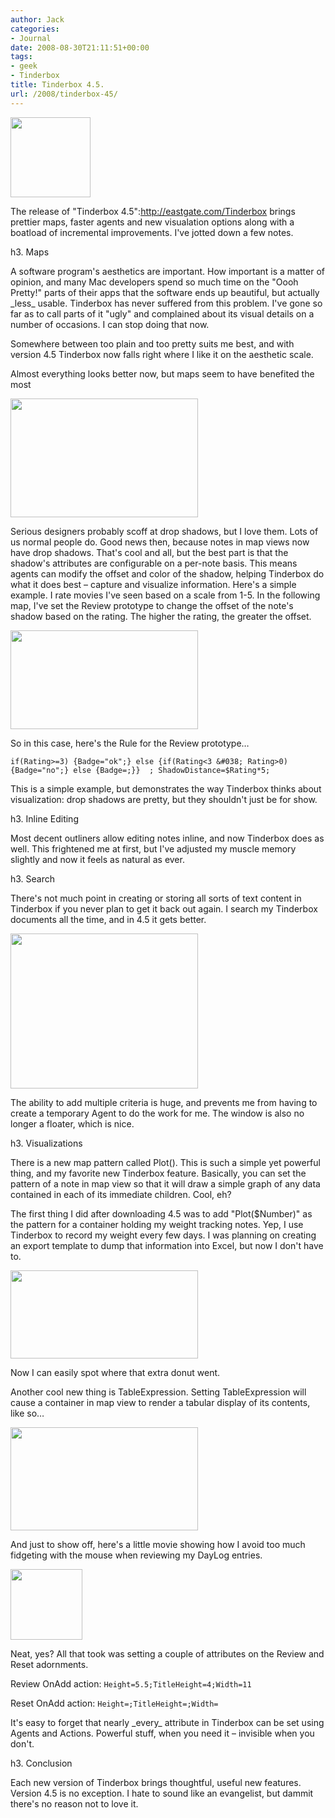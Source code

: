 ```yaml
---
author: Jack
categories:
- Journal
date: 2008-08-30T21:11:51+00:00
tags:
- geek
- Tinderbox
title: Tinderbox 4.5.
url: /2008/tinderbox-45/
---
```


<img src="http://baty.net/files//tinderbox-logo.gif" alt="" title="tinderbox-logo" width="128" height="128" class="alignleft  wp-image-2587" />
  
<span class="drop_cap">T</span>he release of "Tinderbox 4.5":http://eastgate.com/Tinderbox brings prettier maps, faster agents and new visualation options along with a boatload of incremental improvements. I've jotted down a few notes.

<!--more-->

h3. Maps

A software program's aesthetics are important. How important is a matter of opinion, and many Mac developers spend so much time on the "Oooh Pretty!" parts of their apps that the software ends up beautiful, but actually \_less\_ usable. Tinderbox has never suffered from this problem. I've gone so far as to call parts of it "ugly" and complained about its visual details on a number of occasions. I can stop doing that now.

<p class="note">
  Somewhere between too plain and too pretty suits me best, and with version 4.5 Tinderbox now falls right where I like it on the aesthetic scale.
</p>

Almost everything looks better now, but maps seem to have benefited the most

[<img src="http://baty.net/files/tinderbox-map-example-300x190.jpg" alt="" title="tinderbox-map-example" width="300" height="190" class="aligncenter size-medium wp-image-2590" />][1]

Serious designers probably scoff at drop shadows, but I love them. Lots of us normal people do. Good news then, because notes in map views now have drop shadows. That's cool and all, but the best part is that the shadow's attributes are configurable on a per-note basis. This means agents can modify the offset and color of the shadow, helping Tinderbox do what it does best &#8211; capture and visualize information. Here's a simple example. I rate movies I've seen based on a scale from 1-5. In the following map, I've set the Review prototype to change the offset of the note's shadow based on the rating. The higher the rating, the greater the offset.

[<img src="http://baty.net/files/tinderbox-shadow-offset-300x158.jpg" alt="" title="tinderbox-shadow-offset" width="300" height="158" class="aligncenter size-medium wp-image-2592" />][2]

So in this case, here's the Rule for the Review prototype&#8230;

`if(Rating>=3) {Badge="ok";} else {if(Rating<3 &#038; Rating>0) {Badge="no";} else {Badge=;}}  ; ShadowDistance=$Rating*5;`

This is a simple example, but demonstrates the way Tinderbox thinks about visualization: drop shadows are pretty, but they shouldn't just be for show.

h3. Inline Editing

Most decent outliners allow editing notes inline, and now Tinderbox does as well. This frightened me at first, but I've adjusted my muscle memory slightly and now it feels as natural as ever.

h3. Search

There's not much point in creating or storing all sorts of text content in Tinderbox if you never plan to get it back out again. I search my Tinderbox documents all the time, and in 4.5 it gets better.

[<img src="http://baty.net/files/find-300x248.jpg" alt="" title="Tinderbox Find Window" width="300" height="248" class="aligncenter size-medium wp-image-2594" />][3]

The ability to add multiple criteria is huge, and prevents me from having to create a temporary Agent to do the work for me. The window is also no longer a floater, which is nice.

h3. Visualizations

There is a new map pattern called Plot(). This is such a simple yet powerful thing, and my favorite new Tinderbox feature. Basically, you can set the pattern of a note in map view so that it will draw a simple graph of any data contained in each of its immediate children. Cool, eh?

The first thing I did after downloading 4.5 was to add "Plot($Number)" as the pattern for a container holding my weight tracking notes. Yep, I use Tinderbox to record my weight every few days. I was planning on creating an export template to dump that information into Excel, but now I don't have to.

[<img src="http://baty.net/files/tinderbox-weight-plot-300x141.jpg" alt="" title="tinderbox-weight-plot" width="300" height="141" class="aligncenter size-medium wp-image-2595" />][4]

Now I can easily spot where that extra donut went.

Another cool new thing is TableExpression. Setting TableExpression will cause a container in map view to render a tabular display of its contents, like so&#8230;

[<img src="http://baty.net/files/tableexpression-300x165.jpg" alt="" title="tableexpression" width="300" height="165" class="aligncenter size-medium wp-image-2597" />][5]

And just to show off, here's a little movie showing how I avoid too much fidgeting with the mouse when reviewing my DayLog entries.

[<img src="http://baty.net/files//tinderbox45vidthumb.jpg" alt="" title="tinderbox45vidthumb" width="115" height="113" class="alignnone size-full wp-image-2601" />][6]

Neat, yes? All that took was setting a couple of attributes on the Review and Reset adornments.

Review OnAdd action: `Height=5.5;TitleHeight=4;Width=11`

Reset OnAdd action: `Height=;TitleHeight=;Width=`

It's easy to forget that nearly \_every\_ attribute in Tinderbox can be set using Agents and Actions. Powerful stuff, when you need it &#8211; invisible when you don't.

h3. Conclusion

Each new version of Tinderbox brings thoughtful, useful new features. Version 4.5 is no exception. I hate to sound like an evangelist, but dammit there's no reason not to love it.

 [1]: http://baty.net/files/tinderbox-map-example.jpg
 [2]: http://baty.net/files/tinderbox-shadow-offset.jpg
 [3]: http://baty.net/files//find.jpg
 [4]: http://baty.net/files/tinderbox-weight-plot.jpg
 [5]: http://baty.net/files/tableexpression.jpg
 [6]: http://jbaty.smugmug.com/gallery/5325952_qGXQp/1/#362050670_4t7zs-A-LB